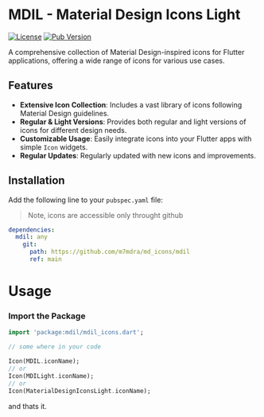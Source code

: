 # MDIL - Material Design Icons Light

[![License](https://img.shields.io/badge/license-Apache%202.0-blue.svg)](https://www.apache.org/licenses/LICENSE-2.0)
[![Pub Version](https://img.shields.io/pub/v/md_icons)](https://pub.dev/packages/md_icons)


A comprehensive collection of Material Design-inspired icons for Flutter applications, offering a wide range of icons for various use cases.

## Features

- **Extensive Icon Collection**: Includes a vast library of icons following Material Design guidelines.
- **Regular & Light Versions**: Provides both regular and light versions of icons for different design needs.
- **Customizable Usage**: Easily integrate icons into your Flutter apps with simple `Icon` widgets.
- **Regular Updates**: Regularly updated with new icons and improvements.

## Installation

Add the following line to your `pubspec.yaml` file:

> Note, icons are accessible only throught github

```yaml
dependencies:
  mdil: any
    git: 
      path: https://github.com/m7mdra/md_icons/mdil
      ref: main
```
# Usage
### Import the Package

```dart
import 'package:mdil/mdil_icons.dart';

// some where in your code

Icon(MDIL.iconName);
// or
Icon(MDILight.iconName); 
// or
Icon(MaterialDesignIconsLight.iconName); 

```

and thats it.
